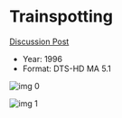 # Trainspotting

[Discussion Post](https://www.avsforum.com/threads/bass-eq-for-filtered-movies.2995212/post-59166350)

* Year: 1996
* Format: DTS-HD MA 5.1

![img 0](https://i.imgur.com/k3URk1k.jpg)

![img 1](https://i.imgur.com/qg0pNGX.png)

